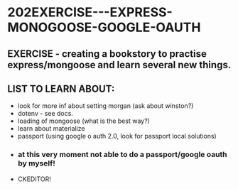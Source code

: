 # 202EXERCISE---EXPRESS-MONOGOOSE-GOOGLE-OAUTH

## EXERCISE - creating a bookstory to practise express/mongoose and learn several new things.

## LIST TO LEARN ABOUT:

- look for more inf about setting morgan (ask about winston?)
- dotenv - see docs.
- loading of mongoose (what is the best way?)
- learn about materialize
- passport (using google o auth 2.0, look for passport local solutions)
- ### at this very moment not able to do a passport/google oauth by myself!
- CKEDITOR!
